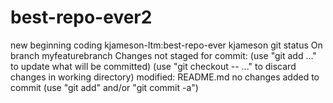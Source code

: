 # best-repo-ever2
new beginning
coding
kjameson-ltm:best-repo-ever kjameson git status
On branch myfeaturebranch
Changes not staged for commit:
      (use "git add <file>..." to update what will be committed)
      (use "git checkout -- <file>..." to discard changes in working directory)
   modified: README.md
no changes added to commit (use "git add" and/or "git commit -a")

